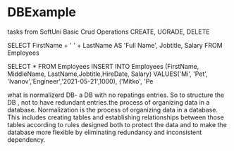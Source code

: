 # DBExample
tasks from SoftUni
Basic Crud Operations
CREATE, UORADE, DELETE

SELECT 
	FirstName + ' ' + LastName AS 'Full Name',
	Jobtitle, 
	Salary FROM Employees

SELECT * FROM Employees
INSERT INTO Employees 
(FirstName, MiddleName, LastName,Jobtitle,HireDate, Salary)
VALUES('Mi', 'Pet', 'Ivanov','Engineer','2021-05-21',1000),
      ('Mitko', 'Pe


what is normalizerd DB- a DB with no repatings entries.
So to structure the DB , not to have redundant entries.the process of organizing data in a database.
Normalization is the process of organizing data in a database. This includes creating tables and establishing relationships between those tables according to rules designed both to protect the data and to make the database more flexible by eliminating redundancy and inconsistent dependency.
